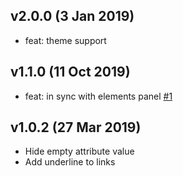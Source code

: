 ## v2.0.0 (3 Jan 2019)

* feat: theme support

## v1.1.0 (11 Oct 2019)

* feat: in sync with elements panel [#1](https://github.com/liriliri/eruda-dom/issues/1)

## v1.0.2 (27 Mar 2019)

* Hide empty attribute value
* Add underline to links